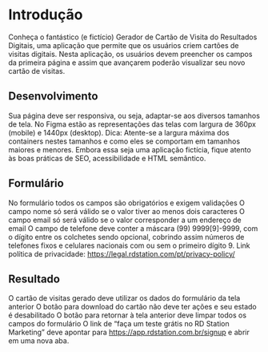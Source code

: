 # Introdução

Conheça o fantástico (e fictício) Gerador de Cartão de Visita do Resultados Digitais, uma aplicação que permite que os usuários criem cartões de visitas digitais. Nesta aplicação, os usuários devem preencher os campos da primeira página e assim que avançarem poderão visualizar seu novo cartão de visitas.

## Desenvolvimento

Sua página deve ser responsiva, ou seja, adaptar-se aos diversos tamanhos de tela. No Figma estão as representações das telas com largura de 360px (mobile) e 1440px (desktop).
Dica: Atente-se a largura máxima dos containers nestes tamanhos e como eles se comportam em tamanhos maiores e menores.
Embora essa seja uma aplicação fictícia, fique atento às boas práticas de SEO, acessibilidade e HTML semântico.

## Formulário

No formulário todos os campos são obrigatórios e exigem validações
O campo nome só será válido se o valor tiver ao menos dois caracteres
O campo email só será válido se o valor corresponder a um endereço de email
O campo de telefone deve conter a máscara (99) 9999[9]-9999, com o dígito entre os colchetes sendo opcional, cobrindo assim números de telefones fixos e celulares nacionais com ou sem o primeiro dígito 9.
Link política de privacidade: https://legal.rdstation.com/pt/privacy-policy/

## Resultado

O cartão de visitas gerado deve utilizar os dados do formulário da tela anterior
O botão para download do cartão não deve ter ações e seu estado é desabilitado
O botão para retornar à tela anterior deve limpar todos os campos do formulário
O link de “faça um teste grátis no RD Station Marketing” deve apontar para https://app.rdstation.com.br/signup e abrir em uma nova aba.
